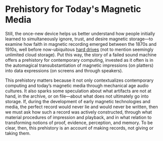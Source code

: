 # Prehistory for Today's Magnetic Media 

Still, the once-new device helps us better understand how people initially learned to simultaneously ignore, trust, and desire&nbsp;<span class="note" rev="scalar:has_note" resource="note5" rel="urn:scalar:version:28777">magnetic storage</span>—to examine how faith in magnetic recording emerged between the 1870s and 1910s, well before now-ubiquitous&nbsp;<a href="http://www.archive.org/download/Ibm305ramac/format%3DMPEG4#annotation1" resource="ibm-305-ramac-promotional-material-ca-1956" rel="urn:scalar:version:28925" data-size="medium" data-align="right">hard drives</a>&nbsp;(not to mention seemingly unlimited cloud storage). Put this way, the story of a failed sound machine offers a prehistory for contemporary computing, invested as it often is in the&nbsp;<span class="note" rev="scalar:has_note" resource="note6" rel="urn:scalar:version:28955">automagical transubstantiation</span>&nbsp;of magnetic impressions (on platters) into data expressions (on screens and through speakers).

This prehistory matters because it not only contextualizes contemporary computing and today’s magnetic media through mechanical age audio cultures. It also sparks&nbsp;<span class="note" rev="scalar:has_note" resource="note7" rel="urn:scalar:version:28780">some speculation</span>&nbsp;about what artifacts are not at hand, in the archive, or on file—about what does not ultimately go into storage. If, during the development of early magnetic technologies and media, the perfect record would never lie and would never be written, then we must ask how such a record was actively constructed, through what material procedures of impression and playback, and in what relation to transforming notions of proof, evidence, perception, and memory. To be clear, then, this prehistory is an account of&nbsp;<span class="note" rev="scalar:has_note" resource="note8" rel="urn:scalar:version:28781">making records</span>, not giving or taking them.